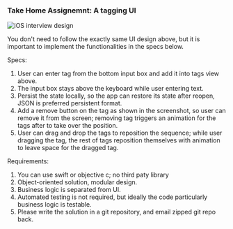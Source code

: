 ### Take Home Assignemnt: A tagging UI

![iOS interview design](https://user-images.githubusercontent.com/1269263/91380618-b76f7800-e868-11ea-8e14-0dc2dc75f8a3.png)

You don't need to follow the exactly same UI design above, but it is important to implement the functionalities in the specs below.

Specs:
1. User can enter tag from the bottom input box and add it into tags view above.
2. The input box stays above the keyboard while user entering text.
3. Persist the state locally, so the app can restore its state after reopen, JSON is preferred persistent format.
4. Add a remove button on the tag as shown in the screenshot, so user can remove it from the screen; removing tag triggers an animation for the tags after to take over the position.
5. User can drag and drop the tags to reposition the sequence; while user dragging the tag, the rest of tags reposition themselves with animation to leave space for the dragged tag.

Requirements:
1. You can use swift or objective c; no third paty library
2. Object-oriented solution, modular design.
3. Business logic is separated from UI.
4. Automated testing is not required, but ideally the code particularly business logic is testable.
5. Please write the solution in a git repository, and email zipped git repo back.
